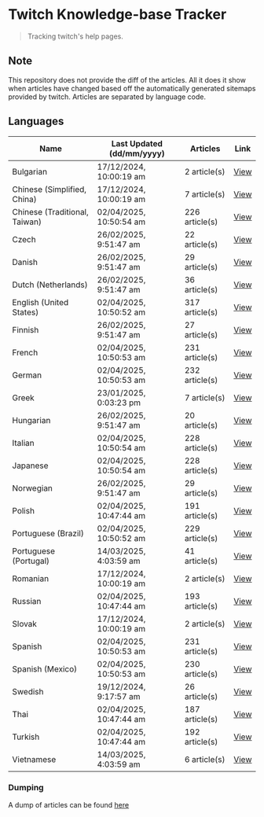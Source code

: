 # Twitch Knowledge-base Tracker
> Tracking twitch's help pages. 

## Note
This repository does not provide the diff of the articles. All it does it show when articles have changed based
off the automatically generated sitemaps provided by twitch. Articles are separated by language code.

## Languages

| Name                          | Last Updated (dd/mm/yyyy) | Articles       | Link                   |
|-------------------------------|---------------------------|----------------|------------------------|
| Bulgarian                     | 17/12/2024, 10:00:19 am   | 2 article(s)   | [View](docs/bg.md)     |
| Chinese (Simplified, China)   | 17/12/2024, 10:00:19 am   | 7 article(s)   | [View](docs/zh_CN.md)  |
| Chinese (Traditional, Taiwan) | 02/04/2025, 10:50:54 am   | 226 article(s) | [View](docs/zh_TW.md)  |
| Czech                         | 26/02/2025, 9:51:47 am    | 22 article(s)  | [View](docs/cs.md)     |
| Danish                        | 26/02/2025, 9:51:47 am    | 29 article(s)  | [View](docs/da.md)     |
| Dutch (Netherlands)           | 26/02/2025, 9:51:47 am    | 36 article(s)  | [View](docs/nl_NL.md)  |
| English (United States)       | 02/04/2025, 10:50:52 am   | 317 article(s) | [View](docs/en_US.md)  |
| Finnish                       | 26/02/2025, 9:51:47 am    | 27 article(s)  | [View](docs/fi.md)     |
| French                        | 02/04/2025, 10:50:53 am   | 231 article(s) | [View](docs/fr.md)     |
| German                        | 02/04/2025, 10:50:53 am   | 232 article(s) | [View](docs/de.md)     |
| Greek                         | 23/01/2025, 0:03:23 pm    | 7 article(s)   | [View](docs/el.md)     |
| Hungarian                     | 26/02/2025, 9:51:47 am    | 20 article(s)  | [View](docs/hu.md)     |
| Italian                       | 02/04/2025, 10:50:54 am   | 228 article(s) | [View](docs/it.md)     |
| Japanese                      | 02/04/2025, 10:50:54 am   | 228 article(s) | [View](docs/ja.md)     |
| Norwegian                     | 26/02/2025, 9:51:47 am    | 29 article(s)  | [View](docs/no.md)     |
| Polish                        | 02/04/2025, 10:47:44 am   | 191 article(s) | [View](docs/pl.md)     |
| Portuguese (Brazil)           | 02/04/2025, 10:50:52 am   | 229 article(s) | [View](docs/pt_BR.md)  |
| Portuguese (Portugal)         | 14/03/2025, 4:03:59 am    | 41 article(s)  | [View](docs/pt_PT.md)  |
| Romanian                      | 17/12/2024, 10:00:19 am   | 2 article(s)   | [View](docs/ro.md)     |
| Russian                       | 02/04/2025, 10:47:44 am   | 193 article(s) | [View](docs/ru.md)     |
| Slovak                        | 17/12/2024, 10:00:19 am   | 2 article(s)   | [View](docs/sk.md)     |
| Spanish                       | 02/04/2025, 10:50:53 am   | 231 article(s) | [View](docs/es.md)     |
| Spanish (Mexico)              | 02/04/2025, 10:50:53 am   | 230 article(s) | [View](docs/es_MX.md)  |
| Swedish                       | 19/12/2024, 9:17:57 am    | 26 article(s)  | [View](docs/sv.md)     |
| Thai                          | 02/04/2025, 10:47:44 am   | 187 article(s) | [View](docs/th.md)     |
| Turkish                       | 02/04/2025, 10:47:44 am   | 192 article(s) | [View](docs/tr.md)     |
| Vietnamese                    | 14/03/2025, 4:03:59 am    | 6 article(s)   | [View](docs/vi.md)     |

### Dumping
A dump of articles can be found [here](docs/RAW.md)